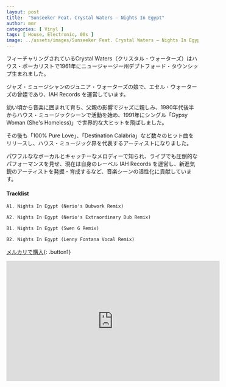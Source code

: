 ```yaml
---
layout: post
title:  "Sunseeker Feat. Crystal Waters – Nights In Egypt"
author: mmr
categories: [ Vinyl ]
tags: [ House, Electronic, 00s ]
image: ../assets/images/Sunseeker Feat. Crystal Waters – Nights In Egypt.jpg
---
```


フィーチャリングされているCrystal Waters（クリスタル・ウォーターズ）はハウス・ボーカリストで1961年にニュージャージー州デプトフォード・タウンシップ生まれました。

ジャズ・ミュージシャンのジュニア・ウォーターズの娘で、エセル・ウォーターズの曾姪であり、IAH Records を運営しています。

幼い頃から音楽に囲まれて育ち、父親の影響でジャズに親しみ、1980年代後半からハウス・ミュージックシーンで活動を始め、1991年にシングル「Gypsy Woman (She's Homeless)」で世界的な大ヒットを飛ばしました。

その後も「100% Pure Love」、「Destination Calabria」など数々のヒット曲をリリースし、ハウス・ミュージック界を代表するアーティストになりました。

パワフルななボーカルとキャッチーなメロディーで知られ、ライブでも圧倒的なパフォーマンスを見せ、現在は自身のレーベル IAH Records を運営し、新進気鋭のアーティストを発掘・育成するなど、音楽シーンの活性化に貢献しています。

#### Tracklist
```md
A1. Nights In Egypt (Nerio's Dubwork Remix)

A2. Nights In Egypt (Nerio's Extraordinary Dub Remix)

B1. Nights In Egypt (Swen G Remix)

B2. Nights In Egypt (Lenny Fontana Vocal Remix)
```

[メルカリで購入](https://jp.mercari.com/item/m71855515257?afid=6142608987){: .button1}


<iframe width="560" height="315" src="https://www.youtube.com/embed/8AMkY45WqAI?si=pUPyGdKl7x-TagyY" title="YouTube video player" frameborder="0" allow="accelerometer; autoplay; clipboard-write; encrypted-media; gyroscope; picture-in-picture; web-share" referrerpolicy="strict-origin-when-cross-origin" allowfullscreen></iframe>